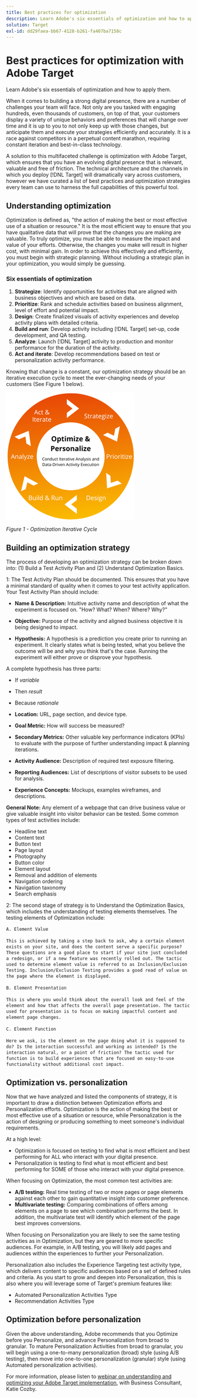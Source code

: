 ```yaml
---
title: Best practices for optimization
description: Learn Adobe's six essentials of optimization and how to apply them.
solution: Target
exl-id: dd29faea-bb67-4128-b261-fa407ba7158c
---
```

# Best practices for optimization with Adobe Target

Learn Adobe's six essentials of optimization and how to apply them.

When it comes to building a strong digital presence, there are a number of challenges your team will face. Not only are you tasked with engaging hundreds, even thousands of customers, on top of that, your customers display a variety of unique behaviors and preferences that will change over time and it is up to you to not only keep up with those changes, but anticipate them and execute your strategies efficiently and accurately. It is a race against competitors in a perpetual content marathon, requiring constant iteration and best-in-class technology.

A solution to this multifaceted challenge is optimization with Adobe Target, which ensures that you have an evolving digital presence that is relevant, valuable and free of friction. The technical architecture and the channels in which you deploy [!DNL Target] will dramatically vary across customers, however we have curated a list of best practices and optimization strategies every team can use to harness the full capabilities of this powerful tool.

## Understanding optimization

Optimization is defined as, "the action of making the best or most effective use of a situation or resource." It is the most efficient way to ensure that you have qualitative data that will prove that the changes you are making are valuable. To truly optimize, you must be able to measure the impact and value of your efforts. Otherwise, the changes you make will result in higher cost, with minimal gain. In order to achieve this effectively and efficiently, you must begin with strategic planning. Without including a strategic plan in your optimization, you would simply be guessing.

### Six essentials of optimization

1. **Strategize**: Identify opportunities for activities that are aligned with business objectives and which are based on data.
1. **Prioritize**: Rank and schedule activities based on business alignment, level of effort and potential impact.
1. **Design**: Create finalized visuals of activity experiences and develop activity plans with detailed criteria.
1. **Build and run**: Develop activity including [!DNL Target] set-up, code development, and QA testing.
1. **Analyze**: Launch [!DNL Target] activity to production and monitor performance for the duration of the activity.
1. **Act and iterate**:  Develop recommendations based on test or personalization activity performance.

Knowing that change is a constant, our optimization strategy should be an iterative execution cycle to meet the ever-changing needs of your customers (See Figure 1 below).

![Optimization & personalization](assets/optimize-and-personalize.png)

_Figure 1 - Optimization Iterative Cycle_

## Building an optimization strategy

The process of developing an optimization strategy can be broken down into: (1) Build a Test Activity Plan and (2) Understand Optimization Basics.

1: The Test Activity Plan should be documented. This ensures that you have a minimal standard of quality when it comes to your test activity application. Your Test Activity Plan should include:

* **Name & Description:** Intuitive activity name and description of what the experiment is focused on. "How? What? When? Where? Why?"

* **Objective:** Purpose of the activity and aligned business objective it is being designed to impact.

* **Hypothesis:** A hypothesis is a prediction you create prior to running an experiment. It clearly states what is being tested, what you believe the outcome will be and why you think that's the case. Running the experiment will either prove or disprove your hypothesis.

A complete hypothesis has three parts:

* If _variable_
* Then _result_
* Because _rationale_

* **Location:** URL, page section, and device type.
* **Goal Metric:** How will success be measured?
* **Secondary Metrics:** Other valuable key performance indicators (KPIs) to evaluate with the purpose of further understanding impact &amp; planning iterations.
* **Activity Audience:** Description of required test exposure filtering.
* **Reporting Audiences:** List of descriptions of visitor subsets to be used for analysis.
* **Experience Concepts:** Mockups, examples wireframes, and descriptions.

**General Note:** Any element of a webpage that can drive business value or give valuable insight into visitor behavior can be tested. Some common types of test activities include:

* Headline text
* Content text
* Button text
* Page layout
* Photography
* Button color
* Element layout
* Removal and addition of elements
* Navigation ordering
* Navigation taxonomy
* Search emphasis

2: The second stage of strategy is to Understand the Optimization Basics, which includes the understanding of testing elements themselves. The testing elements of Optimization include:

    A. Element Value

    This is achieved by taking a step back to ask, why a certain element exists on your site, and does the content serve a specific purpose? These questions are a good place to start if your site just concluded a redesign, or if a new feature was recently rolled out. The tactic used to determine element value is referred to as Inclusion/Exclusion Testing. Inclusion/Exclusion Testing provides a good read of value on the page where the element is displayed.

    B. Element Presentation

    This is where you would think about the overall look and feel of the element and how that affects the overall page presentation. The tactic used for presentation is to focus on making impactful content and element page changes.

    C. Element Function

    Here we ask, is the element on the page doing what it is supposed to do? Is the interaction successful and working as intended? Is the interaction natural, or a point of friction? The tactic used for function is to build experiences that are focused on easy-to-use functionality without additional cost impact.

## Optimization vs. personalization

Now that we have analyzed and listed the components of strategy, it is important to draw a distinction between Optimization efforts and Personalization efforts. Optimization is the action of making the best or most effective use of a situation or resource, while Personalization is the action of designing or producing something to meet someone's individual requirements.

At a high level:

* Optimization is focused on testing to find what is most efficient and best performing for ALL who interact with your digital presence.
* Personalization is testing to find what is most efficient and best performing for SOME of those who interact with your digital presence.

When focusing on Optimization, the most common test activities are:

* **A/B testing:** Real time testing of two or more pages or page elements against each other to gain quantitative insight into customer preference.
* **Multivariate testing:** Comparing combinations of offers among elements on a page to see which combination performs the best. In addition, the multivariate test will identify which element of the page best improves conversions.

When focusing on Personalization you are likely to see the same testing activities as in Optimization, but they are geared to more specific audiences. For example, in A/B testing, you will likely add pages and audiences within the experiences to further your Personalization.

Personalization also includes the Experience Targeting test activity type, which delivers content to specific audiences based on a set of defined rules and criteria. As you start to grow and deepen into Personalization, this is also where you will leverage some of Target's premium features like:

* Automated Personalization Activities Type
* Recommendation Activities Type

## Optimization before personalization

Given the above understanding, Adobe recommends that you Optimize before you Personalize, and advance Personalization from broad to granular. To mature Personalization Activities from broad to granular, you will begin using a one-to-many personalization (broad) style (using A/B testing), then move into one-to-one personalization (granular) style (using Automated personalization activities).

For more information, please listen to [webinar on understanding and optimizing your Adobe Target implementation](https://adobecustomersuccess.adobeconnect.com/pkfafpzd9yarmp4/), with Business Consultant, Katie Cozby.
